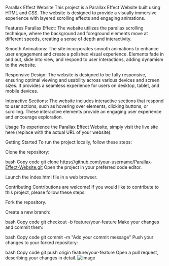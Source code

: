 Parallax Effect Website
This project is a Parallax Effect Website built using HTML and CSS. The website is designed to provide a visually immersive experience with layered scrolling effects and engaging animations.

Features
Parallax Effect: The website utilizes the parallax scrolling technique, where the background and foreground elements move at different speeds, creating a sense of depth and interactivity.

Smooth Animations: The site incorporates smooth animations to enhance user engagement and create a polished visual experience. Elements fade in and out, slide into view, and respond to user interactions, adding dynamism to the website.

Responsive Design: The website is designed to be fully responsive, ensuring optimal viewing and usability across various devices and screen sizes. It provides a seamless experience for users on desktop, tablet, and mobile devices.

Interactive Sections: The website includes interactive sections that respond to user actions, such as hovering over elements, clicking buttons, or scrolling. These interactive elements provide an engaging user experience and encourage exploration.

Usage
To experience the Parallax Effect Website, simply visit the live site here (replace with the actual URL of your website).

Getting Started
To run the project locally, follow these steps:

Clone the repository:

bash
Copy code
git clone https://github.com/your-username/Parallax-Effect-Website.git
Open the project in your preferred code editor.

Launch the index.html file in a web browser.

Contributing
Contributions are welcome! If you would like to contribute to this project, please follow these steps:

Fork the repository.

Create a new branch:

bash
Copy code
git checkout -b feature/your-feature
Make your changes and commit them:

bash
Copy code
git commit -m "Add your commit message"
Push your changes to your forked repository:

bash
Copy code
git push origin feature/your-feature
Open a pull request, describing your changes in detail.
![image](https://github.com/premprakashIT/Parallax-Effect-Website/assets/123723114/70e058db-1140-4563-85b2-05d0e88c345a)

